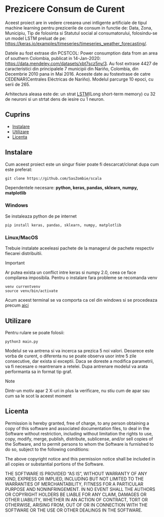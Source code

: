 # Prezicere Consum de Curent

Aceest proiect are in vedere creearea unei intligente artificiale de tipul machine learning pentru prezicerile de consum in functie de: Data, Zona, Municipiu, Tip de folosinta si Statutul social al consumatorului, folosindu-se un model LSTM preluat de pe: https://keras.io/examples/timeseries/timeseries_weather_forecasting/. 

Datele au fost extrase din PCSTCOL: Power consumption data from an area of southern Colombia, publicat in 14-Jan-2020: https://data.mendeley.com/datasets/xbt7scz5ny/3. Au fost extrase 4427 de caracteristici din principalele 7 municipii din Nariño, Colombia, din Decembrie 2010 pana in Mai 2016. Aceeste date au fostextrase de catre CEDENAR(Centrales Eléctricas de Nariño).
Modelul parcurge 10 epoci, cu serii de 265. 

Arhitectura aleasa este de: un strat [LSTM](https://en.wikipedia.org/wiki/Long_short-term_memory)(Long short-term memory) cu 32 de neuroni si un strtat dens de iesire cu 1 neuron. 

## Cuprins

- [Instalare](#instalare)
- [Utilizare](#utilizare)
- [Licenta](#licenta)

## Instalare

Cum aceest proiect este un singur fisier poate fi descarcat/clonat dupa cum este preferat: 
```
git clone https://github.com/SasZombie/scala
```
Dependentele necesare: **python, keras, pandas, sklearn, numpy, matplotlib**

### Windows

Se instaleaza python de pe internet

```
pip install keras, pandas, sklearn, numpy, matplotlib
```

### Linux/MacOS

Trebuie instalate aceeleasi pachete de la managerul de pachete respectiv fiecarei distribuitii.

> [!IMPORTANT]
> Ar putea exista un conflict intre keras si numpy 2.0, ceea ce face compilarea imposibila. Pentru o instalare fara probleme se recomanda venv

```
venv currentvenv
source venv/bin/activate
```
Acum aceest terminal se va comporta ca cel din windows si se procedeaza precum [aici](#windows)

## Utilizare

Pentru rulare se poate folosii:
```
python3 main.py
```
Modelul se va antrena si va incerca sa prezica 5 noi valori. Deoarece este vorba de curent, o diferenta nu se poate observa usor intre 5 zile consecutive, dar exista si exceptii. Daca se doreste a modifica parametrii, va fi necesare o reantrenare a retelei. Dupa antrenare modelul va arata performanta sa in format tip graf.

> [!NOTE]
> Dintr-un motiv apar 2 X-uri in plus la verificare, nu stiu cum de apar sau cum sa le scot la aceest moment



## Licenta

Permission is hereby granted, free of charge, to any person obtaining a copy of this software and associated documentation files, to deal in the Software without restriction, including without limitation the rights to use, copy, modify, merge, publish, distribute, sublicense, and/or sell copies of the Software, and to permit persons to whom the Software is furnished to do so, subject to the following conditions:

The above copyright notice and this permission notice shall be included in all copies or substantial portions of the Software.

THE SOFTWARE IS PROVIDED “AS IS”, WITHOUT WARRANTY OF ANY KIND, EXPRESS OR IMPLIED, INCLUDING BUT NOT LIMITED TO THE WARRANTIES OF MERCHANTABILITY, FITNESS FOR A PARTICULAR PURPOSE AND NONINFRINGEMENT. IN NO EVENT SHALL THE AUTHORS OR COPYRIGHT HOLDERS BE LIABLE FOR ANY CLAIM, DAMAGES OR OTHER LIABILITY, WHETHER IN AN ACTION OF CONTRACT, TORT OR OTHERWISE, ARISING FROM, OUT OF OR IN CONNECTION WITH THE SOFTWARE OR THE USE OR OTHER DEALINGS IN THE SOFTWARE.